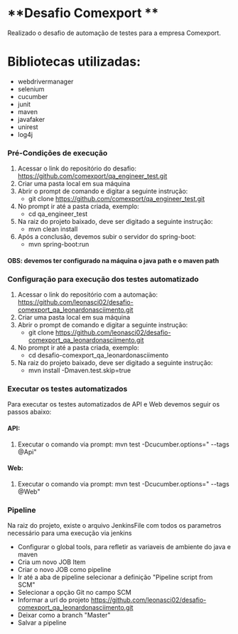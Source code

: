 # **Desafio Comexport **

Realizado o desafio de automação de testes para a empresa Comexport. 

# Bibliotecas utilizadas:

- webdrivermanager
- selenium
- cucumber
- junit
- maven
- javafaker
- unirest
- log4j

### Pré-Condições de execução

1. Acessar o link do repositório do desafio: https://github.com/comexport/qa_engineer_test.git
2. Criar uma pasta local em sua máquina
3. Abrir o prompt de comando e digitar a seguinte instrução: 
     - git clone https://github.com/comexport/qa_engineer_test.git
4. No prompt ir até a pasta criada, exemplo:
    - cd qa_engineer_test
5. Na raiz do projeto baixado, deve ser digitado a seguinte instrução:
    - mvn clean install
6. Após a conclusão, devemos subir o servidor do spring-boot:
    - mvn spring-boot:run

#### OBS: devemos ter configurado na máquina o java path e o maven path

### Configuração para execução dos testes automatizado

1. Acessar o link do repositório com a automação: https://github.com/leonasci02/desafio-comexport_qa_leonardonasciimento.git
2. Criar uma pasta local em sua máquina
3. Abrir o prompt de comando e digitar a seguinte instrução: 
     - git clone https://github.com/leonasci02/desafio-comexport_qa_leonardonasciimento.git
4. No prompt ir até a pasta criada, exemplo:
    - cd desafio-comexport_qa_leonardonasciimento
5. Na raiz do projeto baixado, deve ser digitado a seguinte instrução:
    - mvn install -Dmaven.test.skip=true
    
### Executar os testes automatizados

Para executar os testes automatizados de API e Web devemos seguir os passos abaixo:

#### API: 

1. Executar o comando via prompt: mvn test -Dcucumber.options=" --tags @Api"

#### Web: 

1. Executar o comando via prompt: mvn test -Dcucumber.options=" --tags @Web"

### Pipeline

Na raiz do projeto, existe o arquivo JenkinsFile com todos os parametros necessário para uma execução via jenkins

- Configurar o global tools, para refletir as variaveis de ambiente do java e maven
- Cria um novo JOB Item
- Criar o novo JOB como pipeline
- Ir até a aba de pipeline selecionar a definição "Pipeline script from SCM"
- Selecionar a opção Git no campo SCM
- Informar a url do projeto https://github.com/leonasci02/desafio-comexport_qa_leonardonasciimento.git
- Deixar como a branch "Master"
- Salvar a pipeline
